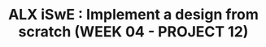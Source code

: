 <br>
<h1 align="center">ALX  iSwE : Implement a design from scratch (WEEK 04 - PROJECT 12)</h1>
<br>

